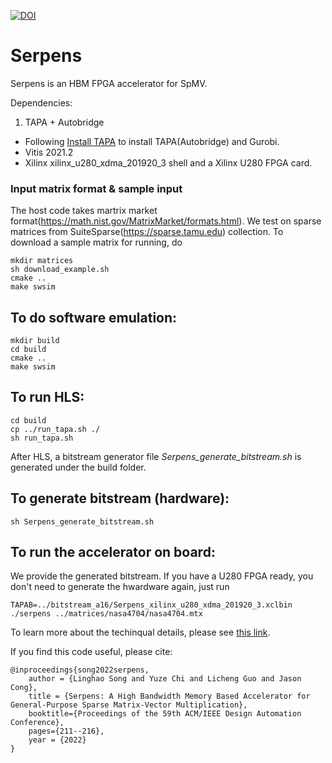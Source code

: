 [![DOI](https://zenodo.org/badge/480584531.svg)](https://zenodo.org/badge/latestdoi/480584531)

# Serpens

Serpens is an HBM FPGA accelerator for SpMV. 

Dependencies: 
1. TAPA + Autobridge

+ Following [Install TAPA](https://tapa.readthedocs.io/en/release/installation.html) to install TAPA(Autobridge) and Gurobi.
+ Vitis 2021.2
+ Xilinx xilinx_u280_xdma_201920_3 shell and a Xilinx U280 FPGA card.

### Input matrix format & sample input
The host code takes martrix market format(https://math.nist.gov/MatrixMarket/formats.html). We test on sparse matrices from SuiteSparse(https://sparse.tamu.edu) collection. To download a sample matrix for running, do

    mkdir matrices
    sh download_example.sh
    cmake ..
    make swsim
    
## To do software emulation:

    mkdir build
    cd build
    cmake ..
    make swsim
    
## To run HLS:

    cd build
    cp ../run_tapa.sh ./
    sh run_tapa.sh

After HLS, a bitstream generator file *Serpens_generate_bitstream.sh* is generated under the build folder. 

## To generate bitstream (hardware):

    sh Serpens_generate_bitstream.sh
    
## To run the accelerator on board:
We provide the generated bitstream. If you have a U280 FPGA ready, you don't need to generate the hwardware again, just run

    TAPAB=../bitstream_a16/Serpens_xilinx_u280_xdma_201920_3.xclbin ./serpens ../matrices/nasa4704/nasa4704.mtx


To learn more about the techinqual details, please see [this link](https://dl.acm.org/doi/abs/10.1145/3489517.3530420).


If you find this code useful, please cite:

    @inproceedings{song2022serpens,
        author = {Linghao Song and Yuze Chi and Licheng Guo and Jason Cong},
        title = {Serpens: A High Bandwidth Memory Based Accelerator for General-Purpose Sparse Matrix-Vector Multiplication},
        booktitle={Proceedings of the 59th ACM/IEEE Design Automation Conference},
        pages={211--216},
        year = {2022}
    }
